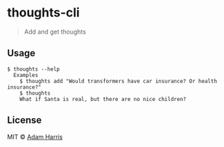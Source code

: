 # thoughts-cli

> Add and get thoughts

## Usage

```
$ thoughts --help
  Examples
    $ thoughts add "Would transformers have car insurance? Or health insurance?"
    $ thoughts
    What if Santa is real, but there are no nice children?
```

## License

MIT © [Adam Harris](https://github.com/aharris88)
